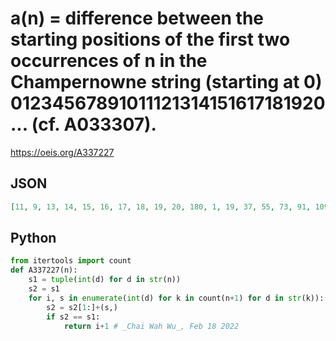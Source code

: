 # a\(n\) \= difference between the starting positions of the first two occurrences of n in the Champernowne string \(starting at 0\) 01234567891011121314151617181920\.\.\. \(cf\. A033307\)\.
https://oeis.org/A337227
## JSON
```JSON
[11, 9, 13, 14, 15, 16, 17, 18, 19, 20, 180, 1, 19, 37, 55, 73, 91, 109, 127, 145, 221, 166, 1, 19, 37, 55, 73, 91, 109, 127, 231, 149, 233, 1, 19, 37, 55, 73, 91, 109, 241, 132, 243, 244, 1, 19, 37, 55, 73, 91, 251, 115, 253, 254, 255, 1, 19, 37, 55, 73, 261, 98, 263, 264, 265, 266, 1, 19]
```
## Python
```Python
from itertools import count
def A337227(n):
    s1 = tuple(int(d) for d in str(n))
    s2 = s1
    for i, s in enumerate(int(d) for k in count(n+1) for d in str(k)):
        s2 = s2[1:]+(s,)
        if s2 == s1:
            return i+1 # _Chai Wah Wu_, Feb 18 2022
```
